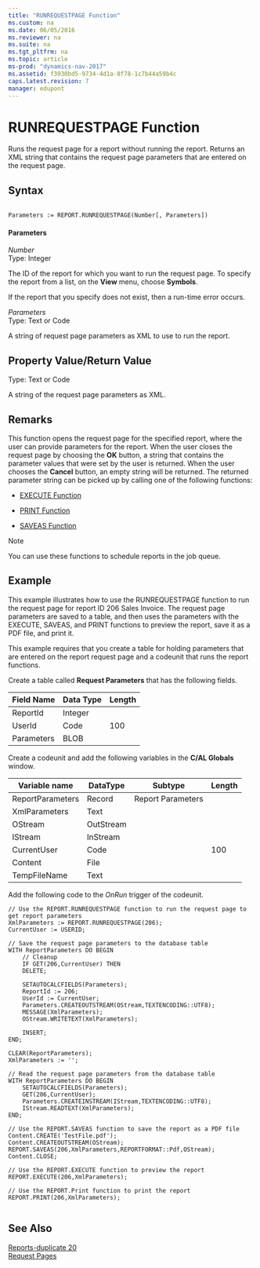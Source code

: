 ```yaml
---
title: "RUNREQUESTPAGE Function"
ms.custom: na
ms.date: 06/05/2016
ms.reviewer: na
ms.suite: na
ms.tgt_pltfrm: na
ms.topic: article
ms-prod: "dynamics-nav-2017"
ms.assetid: f3930bd5-9734-4d1a-8f78-1c7b44a59b4c
caps.latest.revision: 7
manager: edupont
---
```

# RUNREQUESTPAGE Function
Runs the request page for a report without running the report. Returns an XML string that contains the request page parameters that are entered on the request page.  
  
## Syntax  
  
```  
  
Parameters := REPORT.RUNREQUESTPAGE(Number[, Parameters])  
```  
  
#### Parameters  
 *Number*  
 Type: Integer  
  
 The ID of the report for which you want to run the request page. To specify the report from a list, on the **View** menu, choose **Symbols**.  
  
 If the report that you specify does not exist, then a run\-time error occurs.  
  
 *Parameters*  
 Type: Text or Code  
  
 A string of request page parameters as XML to use to run the report.  
  
## Property Value/Return Value  
 Type: Text or Code  
  
 A string of the request page parameters as XML.  
  
## Remarks  
 This function opens the request page for the specified report, where the user can provide parameters for the report. When the user closes the request page by choosing the **OK** button, a string that contains the parameter values that were set by the user is returned. When the user chooses the **Cancel** button, an empty string will be returned. The returned parameter string can be picked up by calling one of the following functions:  
  
-   [EXECUTE Function](EXECUTE-Function.md)  
  
-   [PRINT Function](PRINT-Function.md)  
  
-   [SAVEAS Function](SAVEAS-Function.md)  
  
> [!NOTE]  
>  You can use these functions to schedule reports in the job queue.  
  
## Example  
 This example illustrates how to use the RUNREQUESTPAGE function to run the request page for report ID 206 Sales Invoice. The request page parameters are saved to a table, and then uses the parameters with the EXECUTE, SAVEAS, and PRINT functions to preview the report, save it as a PDF file, and print it.  
  
 This example requires that you create a table for holding parameters that are entered on the report request page and a codeunit that runs the report functions.  
  
 Create a table called **Request Parameters** that has the following fields.  
  
|Field Name|Data Type|Length|  
|----------------|---------------|------------|  
|ReportId|Integer||  
|UserId|Code|100|  
|Parameters|BLOB||  
  
 Create a codeunit and add the following variables in the **C/AL Globals** window.  
  
|Variable name|DataType|Subtype|Length|  
|-------------------|--------------|-------------|------------|  
|ReportParameters|Record|Report Parameters||  
|XmlParameters|Text|||  
|OStream|OutStream|||  
|IStream|InStream|||  
|CurrentUser|Code||100|  
|Content|File|||  
|TempFileName|Text|||  
  
 Add the following code to the *OnRun* trigger of the codeunit.  
  
```  
// Use the REPORT.RUNREQUESTPAGE function to run the request page to get report parameters  
XmlParameters := REPORT.RUNREQUESTPAGE(206);  
CurrentUser := USERID;  
  
// Save the request page parameters to the database table  
WITH ReportParameters DO BEGIN  
    // Cleanup  
    IF GET(206,CurrentUser) THEN  
    DELETE;  
  
    SETAUTOCALCFIELDS(Parameters);  
    ReportId := 206;  
    UserId := CurrentUser;  
    Parameters.CREATEOUTSTREAM(OStream,TEXTENCODING::UTF8);  
    MESSAGE(XmlParameters);  
    OStream.WRITETEXT(XmlParameters);  
  
    INSERT;  
END;  
  
CLEAR(ReportParameters);  
XmlParameters := '';  
  
// Read the request page parameters from the database table  
WITH ReportParameters DO BEGIN  
    SETAUTOCALCFIELDS(Parameters);  
    GET(206,CurrentUser);  
    Parameters.CREATEINSTREAM(IStream,TEXTENCODING::UTF8);  
    IStream.READTEXT(XmlParameters);  
END;  
  
// Use the REPORT.SAVEAS function to save the report as a PDF file  
Content.CREATE('TestFile.pdf');  
Content.CREATEOUTSTREAM(OStream);  
REPORT.SAVEAS(206,XmlParameters,REPORTFORMAT::Pdf,OStream);  
Content.CLOSE;  
  
// Use the REPORT.EXECUTE function to preview the report  
REPORT.EXECUTE(206,XmlParameters);  
  
// Use the REPORT.Print function to print the report  
REPORT.PRINT(206,XmlParameters);  
  
```  
  
## See Also  
 [Reports\-duplicate 20](Reports-duplicate-20.md)   
 [Request Pages](Request-Pages.md)